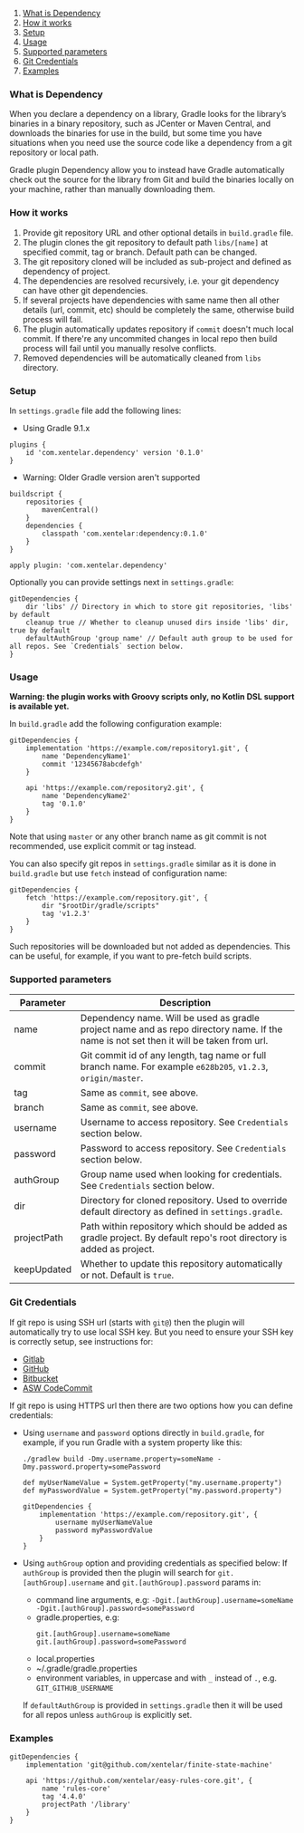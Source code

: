
1. [What is Dependency](#what-is-Dependency)
2. [How it works](#how-it-works)
3. [Setup](#setup)
4. [Usage](#usage)
5. [Supported parameters](#supported-parameters)
6. [Git Credentials](#git-credentials)
7. [Examples](#examples)

### What is Dependency ###

When you declare a dependency on a library, Gradle looks for the library’s binaries in a binary repository,
such as JCenter or Maven Central, and downloads the binaries for use in the build, but some time you have 
situations when you need use the source code like a dependency from a git repository or local path.

Gradle plugin Dependency allow you to instead have Gradle automatically check out the source for the library
from Git and build the binaries locally on your machine, rather than manually downloading them.

### How it works ###

1. Provide git repository URL and other optional details in `build.gradle` file.
2. The plugin clones the git repository to default path `libs/[name]` at specified commit, tag or branch. Default path can be changed.
3. The git repository cloned will be included as sub-project and defined as dependency of project.
4. The dependencies are resolved recursively, i.e. your git dependency can have other git dependencies.
5. If several projects have dependencies with same name then all other details (url, commit, etc)
   should be completely the same, otherwise build process will fail.
6. The plugin automatically updates repository if `commit` doesn't much local commit. If there're any
   uncommited changes in local repo then build process will fail until you manually resolve conflicts.
7. Removed dependencies will be automatically cleaned from `libs` directory.

### Setup ###

In `settings.gradle` file add the following lines:

* Using Gradle 9.1.x

```
plugins {
    id 'com.xentelar.dependency' version '0.1.0'
}
```

* Warning: Older Gradle version aren't supported

```
buildscript {
    repositories {
        mavenCentral()
    }
    dependencies {
        classpath 'com.xentelar:dependency:0.1.0'
    }
}

apply plugin: 'com.xentelar.dependency'
```

Optionally you can provide settings next in `settings.gradle`:

```
gitDependencies {
    dir 'libs' // Directory in which to store git repositories, 'libs' by default
    cleanup true // Whether to cleanup unused dirs inside 'libs' dir, true by default
    defaultAuthGroup 'group name' // Default auth group to be used for all repos. See `Credentials` section below.
}
```

### Usage ###

**Warning: the plugin works with Groovy scripts only, no Kotlin DSL support is available yet.**

In `build.gradle` add the following configuration example:

```
gitDependencies {
    implementation 'https://example.com/repository1.git', {
        name 'DependencyName1'
        commit '12345678abcdefgh'
    }
    
    api 'https://example.com/repository2.git', {
        name 'DependencyName2'
        tag '0.1.0'
    }
}
```
Note that using `master` or any other branch name as git commit is not recommended,
use explicit commit or tag instead.


You can also specify git repos in `settings.gradle` similar as it is done in `build.gradle`
but use `fetch` instead of configuration name:

```
gitDependencies {
    fetch 'https://example.com/repository.git', {
        dir "$rootDir/gradle/scripts"
        tag 'v1.2.3'
    }
}
```

Such repositories will be downloaded but not added as dependencies.
This can be useful, for example, if you want to pre-fetch build scripts.

### Supported parameters ###

| Parameter       | Description |
| --------------- | ----------- |
| name            | Dependency name. Will be used as gradle project name and as repo directory name. If the name is not set then it will be taken from url. |
| commit          | Git commit id of any length, tag name or full branch name. For example `e628b205`, `v1.2.3`, `origin/master`. |
| tag             | Same as `commit`, see above. |
| branch          | Same as `commit`, see above. |
| username        | Username to access repository. See `Credentials` section below. |
| password        | Password to access repository. See `Credentials` section below. |
| authGroup       | Group name used when looking for credentials. See `Credentials` section below. |
| dir             | Directory for cloned repository. Used to override default directory as defined in `settings.gradle`. |
| projectPath     | Path within repository which should be added as gradle project. By default repo's root directory is added as project. |
| keepUpdated     | Whether to update this repository automatically or not. Default is `true`. |

### Git Credentials ###

If git repo is using SSH url (starts with `git@`) then the plugin will automatically try to use
local SSH key. But you need to ensure your SSH key is correctly setup, see instructions for:
- [Gitlab](https://docs.gitlab.com/user/ssh/)
- [GitHub](https://help.github.com/en/github/authenticating-to-github/connecting-to-github-with-ssh)
- [Bitbucket](https://confluence.atlassian.com/bitbucket/ssh-keys-935365775.html)
- [ASW CodeCommit](https://docs.aws.amazon.com/codecommit/latest/userguide/setting-up-ssh-unixes.html)

If git repo is using HTTPS url then there are two options how you can define credentials:

* Using `username` and `password` options directly in `build.gradle`, for example, if you run Gradle
  with a system property like this:
    ```
    ./gradlew build -Dmy.username.property=someName -Dmy.password.property=somePassword
    ```
    ```
    def myUserNameValue = System.getProperty("my.username.property")
    def myPasswordValue = System.getProperty("my.password.property")
    ```
    ```
    gitDependencies {
        implementation 'https://example.com/repository.git', {
            username myUserNameValue
            password myPasswordValue
        }
    }
    ```

* Using `authGroup` option and providing credentials as specified below:
  If `authGroup` is provided then the plugin will search for `git.[authGroup].username` and
  `git.[authGroup].password` params in:

    * command line arguments, e.g: `-Dgit.[authGroup].username=someName -Dgit.[authGroup].password=somePassword`
    * gradle.properties, e.g: 
      ```
      git.[authGroup].username=someName 
      git.[authGroup].password=somePassword
      ```
    * local.properties
    * ~/.gradle/gradle.properties
    * environment variables, in uppercase and with `_` instead of `.`, e.g. `GIT_GITHUB_USERNAME`

  If `defaultAuthGroup` is provided in `settings.gradle` then it will be used for all repos
  unless `authGroup` is explicitly set.

### Examples ###

```
gitDependencies {
    implementation 'git@github.com/xentelar/finite-state-machine'

    api 'https://github.com/xentelar/easy-rules-core.git', {
        name 'rules-core'
        tag '4.4.0'
        projectPath '/library'
    }
}
```
